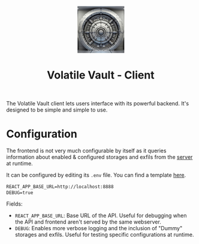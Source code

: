 <div align="center">
  <img width="125px" src="public/logo192.png" />
  <h1>Volatile Vault - Client</h1>
  <br/>
</div>

The Volatile Vault client lets users interface with its powerful backend. It's designed to be simple and simple to use.

# Configuration

The frontend is not very much configurable by itself as it queries information about enabled & configured storages and exfils from the [server](../server/README.md) at runtime.

It can be configured by editing its `.env` file. You can find a template [here](.env.sample).

```env
REACT_APP_BASE_URL=http://localhost:8888
DEBUG=true
```

Fields:

- `REACT_APP_BASE_URL`: Base URL of the API. Useful for debugging when the API and frontend aren't served by the same webserver.
- `DEBUG`: Enables more verbose logging and the inclusion of "Dummy" storages and exfils. Useful for testing specific configurations at runtime.
